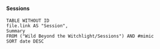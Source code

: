 
#### Sessions
```dataview
TABLE WITHOUT ID
file.link AS "Session",
Summary
FROM ("Wild Beyond the Witchlight/Sessions") AND #mimic
SORT date DESC

```

